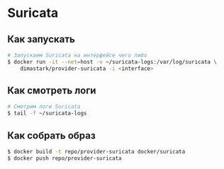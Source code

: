 # Suricata

## Как запускать
```sh
# Запускаем Suricata на интерфейсе чего либо
$ docker run -it --net=host -v ~/suricata-logs:/var/log/suricata \
	dimastark/provider-suricata -i <interface>
```

## Как смотреть логи
```sh
# Смотрим логи Suricata
$ tail -f ~/suricata-logs
```

## Как собрать образ
```sh
$ docker build -t repo/provider-suricata docker/suricata
$ docker push repo/provider-suricata
```
